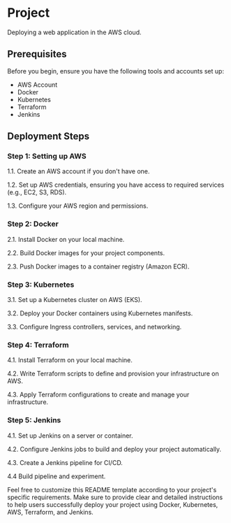 # Project
Deploying a web application in the AWS cloud.

## Prerequisites

Before you begin, ensure you have the following tools and accounts set up:

- AWS Account
- Docker
- Kubernetes
- Terraform
- Jenkins

## Deployment Steps

### Step 1: Setting up AWS

1.1. Create an AWS account if you don't have one.

1.2. Set up AWS credentials, ensuring you have access to required services (e.g., EC2, S3, RDS).

1.3. Configure your AWS region and permissions.

### Step 2: Docker

2.1. Install Docker on your local machine.

2.2. Build Docker images for your project components.

2.3. Push Docker images to a container registry (Amazon ECR).

### Step 3: Kubernetes

3.1. Set up a Kubernetes cluster on AWS (EKS).

3.2. Deploy your Docker containers using Kubernetes manifests.

3.3. Configure Ingress controllers, services, and networking.

### Step 4: Terraform

4.1. Install Terraform on your local machine.

4.2. Write Terraform scripts to define and provision your infrastructure on AWS.

4.3. Apply Terraform configurations to create and manage your infrastructure.

### Step 5: Jenkins

4.1. Set up Jenkins on a server or container.

4.2. Configure Jenkins jobs to build and deploy your project automatically.

4.3. Create a Jenkins pipeline for CI/CD.

4.4 Build pipeline and experiment.


Feel free to customize this README template according to your project's specific requirements. Make sure to provide clear and detailed instructions to help users successfully deploy your project using Docker, Kubernetes, AWS, Terraform, and Jenkins.

